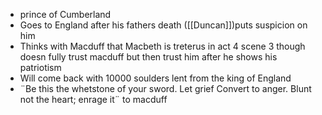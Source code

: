 - prince of Cumberland
- Goes to England after his fathers death ([[Duncan]])puts suspicion on him
- Thinks with Macduff that Macbeth is treterus in act 4 scene 3 though doesn fully trust macduff but then trust him after he shows his patriotism
- Will come back with 10000 soulders lent from the king of England
- ¨Be this the whetstone of your sword. Let grief Convert to anger. Blunt not the heart; enrage it¨ to macduff
<!--stackedit_data:
eyJoaXN0b3J5IjpbMTY4MDY4NzcwMywtMTI5NjI5ODI5OV19
-->
